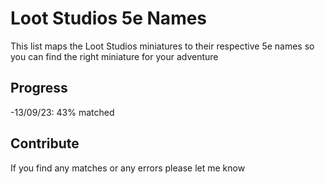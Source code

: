 # Loot Studios 5e Names

This list maps the Loot Studios miniatures to their respective 5e names so you can find the right miniature for your adventure

## Progress

-13/09/23: 43% matched

## Contribute

If you find any matches or any errors please let me know
